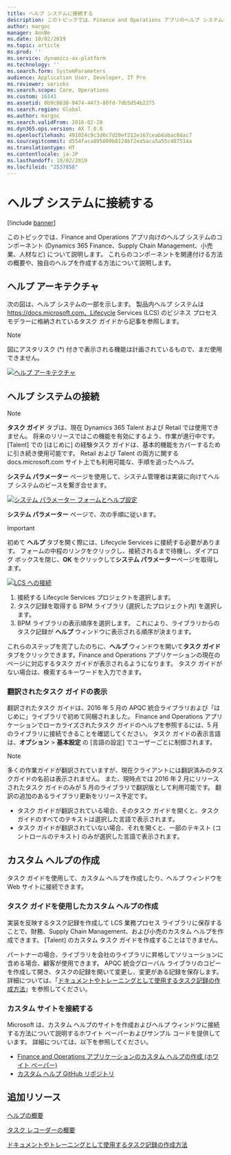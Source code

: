 ```yaml
---
title: ヘルプ システムに接続する
description: このトピックでは、Finance and Operations アプリのヘルプ システムのコンポーネントについて説明し、それらを関連付ける方法の概要や、独自のヘルプを作成する方法について説明します。
author: margoc
manager: AnnBe
ms.date: 10/02/2019
ms.topic: article
ms.prod: ''
ms.service: dynamics-ax-platform
ms.technology: ''
ms.search.form: SystemParameters
audience: Application User, Developer, IT Pro
ms.reviewer: sericks
ms.search.scope: Core, Operations
ms.custom: 16141
ms.assetid: 0b9c8630-9474-4473-80fd-7db5d54b2275
ms.search.region: Global
ms.author: margoc
ms.search.validFrom: 2016-02-28
ms.dyn365.ops.version: AX 7.0.0
ms.openlocfilehash: 491024c9c3d6c7d20ef212e167ceab6abac8dac7
ms.sourcegitcommit: d554faca895609b8124bf2ea5aca5a55c407534a
ms.translationtype: HT
ms.contentlocale: ja-JP
ms.lasthandoff: 10/02/2019
ms.locfileid: "2537858"
---
```

# <a name="connect-the-help-system"></a>ヘルプ システムに接続する

[!include [banner](../includes/banner.md)]

このトピックでは、Finance and Operations アプリ向けのヘルプ システムのコンポーネント (Dynamics 365 Finance、Supply Chain Management、小売業、人材など) について説明します。 これらのコンポーネントを関連付ける方法の概要や、独自のヘルプを作成する方法について説明します。

## <a name="help-architecture"></a>ヘルプ アーキテクチャ

次の図は、ヘルプ システムの一部を示します。 製品内ヘルプ システムは https://docs.microsoft.com、Lifecycle Services (LCS) のビジネス プロセス モデラーに格納されているタスク ガイドから記事を参照します。

> [!NOTE]
> 図にアスタリスク (\*) 付きで表示される機能は計画されているもので、まだ使用できません。

[![ヘルプ アーキテクチャ](./media/help-architecture.png)](./media/help-architecture.png)

## <a name="connecting-the-help-system"></a>ヘルプ システムの接続

> [!NOTE]
> **タスク ガイド** タブは、現在 Dynamics 365 Talent および Retail では使用できません。 将来のリリースではこの機能を有効にするよう、作業が進行中です。 [Talent] での [はじめに] の経験タスク ガイドは、基本的機能をカバーするために引き続き使用可能です。 Retail および Talent の両方に関する docs.microsoft.com サイト上でも利用可能な、手順を追ったヘルプ。

**システム パラメーター** ページを使用して、システム管理者は実装に向けてヘルプ システムのピースを繋ぎ合せます。

[![システム パラメーター フォームとヘルプ設定](./media/system-parameters_ops-1024x437.png)](./media/system-parameters_ops.png)

**システム パラメーター** ページで、次の手順に従います。

> [!IMPORTANT]
> 初めて **ヘルプ** タブを開く際には、Lifecycle Services に接続する必要があります。 フォームの中程のリンクをクリックし、接続されるまで待機し、ダイアログ ボックスを閉じ、**OK** をクリックして**システム パラメーター**ページを取得します。
>
> [![LCS への接続](./media/connect-to-lcs-crop-1024x365.png "LCS への接続")](./media/connect-to-lcs-crop.png)

1. 接続する Lifecycle Services プロジェクトを選択します。
2. タスク記録を取得する BPM ライブラリ (選択したプロジェクト内) を選択します。
3. BPM ライブラリの表示順序を選択します。 これにより、ライブラリからのタスク記録が **ヘルプ** ウィンドウに表示される順序が決まります。

これらのステップを完了したのちに、**ヘルプ** ウィンドウを開いて**タスク ガイド** タブをクリックできます。Finance and Operations アプリケーションの現在のページに対応するタスク ガイドが表示されるようになります。 タスク ガイドがない場合は、検索するキーワードを入力できます。

### <a name="showing-translated-task-guides"></a>翻訳されたタスク ガイドの表示

翻訳されたタスク ガイドは、2016 年 5 月の APQC 統合ライブラリおよび「はじめに」ライブラリで初めて同梱されました。 Finance and Operations アプリケーションでローカライズされたタスク ガイドのヘルプを参照するには、5 月のライブラリに接続できることを確認してください。 タスク ガイドの表示言語は、**オプション** &gt; **基本設定** の [言語の設定] でユーザーごとに制御されます。

> [!NOTE]
> 多くの作業ガイドが翻訳されていますが、現在クライアントには翻訳済みのタスクガイドの名前は表示されません。 また、現時点では 2016 年 2 月にリリースされたタスク ガイドのみが 5 月のライブラリで翻訳版として利用可能です。 翻訳の追加のあるライブラリ更新をリリース予定です。
>
> - タスク ガイドが翻訳されている場合、そのタスク ガイドを開くと、タスク ガイドのすべてのテキストは選択した言語で表示されます。
> - タスク ガイドが翻訳されていない場合、それを開くと、一部のテキスト (コントロールのテキスト) のみが選択した言語で表示されます。

## <a name="creating-custom-help"></a>カスタム ヘルプの作成

タスク ガイドを使用して、カスタム ヘルプを作成したり、ヘルプ ウィンドウを Web サイトに接続できます。

### <a name="create-custom-help-with-task-guides"></a>タスク ガイドを使用したカスタム ヘルプの作成

実装を反映するタスク記録を作成して LCS 業務プロセス ライブラリに保存することで、財務、Supply Chain Management、および小売のカスタム ヘルプを作成できます。 [Talent] のカスタム タスク ガイドを作成することはできません。

パートナーの場合、ライブラリを会社のライブラリに昇格してソリューションに含める場合、顧客が使用できます。 APQC 統合グローバル ライブラリのコピーを作成して開き、タスクの記録を開いて変更し、変更がある記録を保存します。 詳細については、「[ドキュメントやトレーニングとして使用するタスク記録の作成方法](../../dev-itpro/user-interface/task-recorder.md)」を参照してください。

### <a name="connect-a-custom-site"></a>カスタム サイトを接続する

Microsoft は、カスタム ヘルプのサイトを作成およびヘルプ ウィンドウに接続する方法について説明するホワイト ペーパーおよびサンプル コードを提供しています。 詳細については、以下を参照してください。

- [Finance and Operations アプリケーションのカスタム ヘルプの作成 (ホワイト ペーパー)](https://go.microsoft.com/fwlink/?linkid=2041185)
- [カスタム ヘルプ GitHub リポジトリ](https://github.com/microsoft/dynamics356f-o-custom-help)

## <a name="additional-resources"></a>追加リソース

[ヘルプの概要](help-overview.md)

[タスク レコーダーの概要](../../dev-itpro/user-interface/task-recorder.md)

[ドキュメントやトレーニングとして使用するタスク記録の作成方法](../../dev-itpro/user-interface/task-recorder-training-docs.md)
